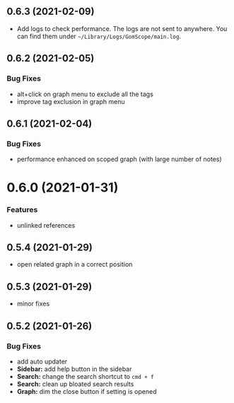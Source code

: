 ## 0.6.3 (2021-02-09)

* Add logs to check performance. The logs are not sent to anywhere. You can find them under `~/Library/Logs/GomScope/main.log`.

## 0.6.2 (2021-02-05)


### Bug Fixes

* alt+click on graph menu to exclude all the tags
* improve tag exclusion in graph menu



## 0.6.1 (2021-02-04)


### Bug Fixes

* performance enhanced on scoped graph (with large number of notes)


# 0.6.0 (2021-01-31)


### Features

* unlinked references


## 0.5.4 (2021-01-29)

* open related graph in a correct position

## 0.5.3 (2021-01-29)

* minor fixes

## 0.5.2 (2021-01-26)


### Bug Fixes

* add auto updater
* **Sidebar:** add help button in the sidebar
* **Search:** change the search shortcut to `cmd + f`
* **Search:** clean up bloated search results
* **Graph:** dim the close button if setting is opened
